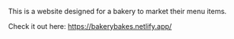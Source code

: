 This is a website designed for a bakery to market their menu items.

Check it out here: https://bakerybakes.netlify.app/

